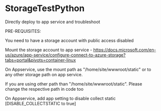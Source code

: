 # StorageTestPython

Directly deploy to app service and troubleshoot

PRE-REQUISITES:

You need to have a storage account with public access disabled


Mount the storage account to app service - https://docs.microsoft.com/en-us/azure/app-service/configure-connect-to-azure-storage?tabs=portal&pivots=container-linux 


On Appservice, use the mount path as "/home/site/wwwroot/static" or to any other storage path on app service.

If you are using other path than "/home/site/wwwroot/static". Please change the respective path in code too


On Appservice, add app setting to disable collect static [DISABLE_COLLECTSTATIC to true]


